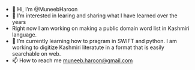 - 👋 Hi, I’m @MuneebHaroon
- 👀 I’m interested in learing and sharing what I have learned over the years
- Right now I am working on making a public domain word list in Kashmiri language.
- 🌱 I’m currently learning how to pragram in SWIFT and python. I am working to digitize Kashmiri literatute in a format that is easily searchable on web.
- 📫 How to reach me muneeb.haroon@gmail.com

<!---
MuneebHaroon/MuneebHaroon is a ✨ special ✨ repository because its `README.md` (this file) appears on your GitHub profile.
You can click the Preview link to take a look at your changes.
--->
